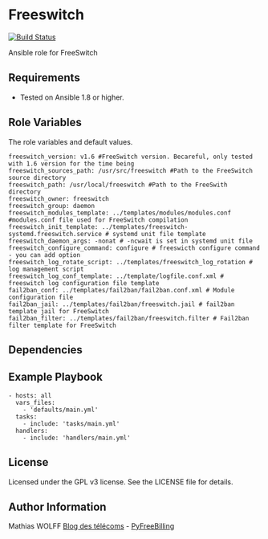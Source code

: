 Freeswitch
==========

[![Build Status](https://travis-ci.org/kurtabersold/freeswitch-mw.svg?branch=master)](https://travis-ci.org/kurtabersold/freeswitch-mw)

Ansible role for FreeSwitch

Requirements
------------

- Tested on Ansible 1.8 or higher.

Role Variables
--------------

The role variables and default values.


    freeswitch_version: v1.6 #FreeSwitch version. Becareful, only tested with 1.6 version for the time being
    freeswitch_sources_path: /usr/src/freeswitch #Path to the FreeSwitch source directory
    freeswitch_path: /usr/local/freeswitch #Path to the FreeSwith directory
    freeswitch_owner: freeswitch
    freeswitch_group: daemon
    freeswitch_modules_template: ../templates/modules/modules.conf #modules.conf file used for FreeSwitch compilation
    freeswitch_init_template: ../templates/freeswitch-systemd.freeswitch.service # systemd unit file template
    freeswitch_daemon_args: -nonat # -ncwait is set in systemd unit file
    freeswitch_configure_command: configure # freeswicth configure command - you can add option
    freeswitch_log_rotate_script: ../templates/freeswitch_log_rotation # log management script
    freeswitch_log_conf_template: ../template/logfile.conf.xml # freeswitch log configuration file template
    fail2ban_conf: ../templates/fail2ban/fail2ban.conf.xml # Module configuration file
    fail2ban_jail: ../templates/fail2ban/freeswitch.jail # fail2ban template jail for FreeSwitch
    fail2ban_filter: ../templates/fail2ban/freeswitch.filter # Fail2ban filter template for FreeSwitch


Dependencies
------------



Example Playbook
----------------

    - hosts: all
	  vars_files:
	    - 'defaults/main.yml'
	  tasks:
	    - include: 'tasks/main.yml'
	  handlers:
	    - include: 'handlers/main.yml'

License
-------

Licensed under the GPL v3 license. See the LICENSE file for details.

Author Information
------------------

Mathias WOLFF [Blog des télécoms](http://www.blog-des-telecoms.com) - [PyFreeBilling](https://www.pyfreebilling.com)
